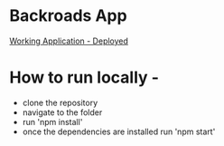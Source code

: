 # Backroads App

[Working Application - Deployed](https://backroads-application-react-7g8r.onrender.com)

# How to run locally - 
  - clone the repository
  - navigate to the folder
  - run 'npm install'
  - once the dependencies are installed run 'npm start'
